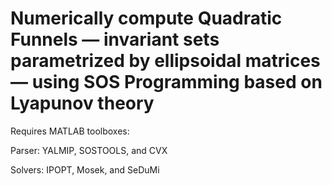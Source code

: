 # Numerically compute Quadratic Funnels &mdash; invariant sets parametrized by ellipsoidal matrices &mdash; using SOS Programming based on Lyapunov theory

Requires MATLAB toolboxes:

Parser: YALMIP, SOSTOOLS, and CVX

Solvers: IPOPT, Mosek, and SeDuMi
